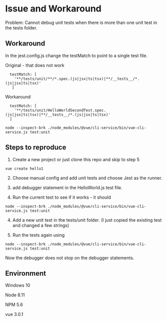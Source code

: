 # Issue and Workaround

Problem: Cannot debug unit tests when there is more than one unit test in the tests folder.

## Workaround

In the jest.config.js change the testMatch to point to a single test file.

Original - that does not work
```
  testMatch: [
    '**/tests/unit/**/*.spec.(js|jsx|ts|tsx)|**/__tests__/*.(js|jsx|ts|tsx)'
   ]
```

Workaround
```
  testMatch: [
    '**/tests/unit/HelloWorldSecondTest.spec.(js|jsx|ts|tsx)|**/__tests__/*.(js|jsx|ts|tsx)'
  ]
```



```
node --inspect-brk ./node_modules/@vue/cli-service/bin/vue-cli-service.js test:unit
```

## Steps to reproduce
1. Create a new project or just clone this repo and skip to step 5

```
vue create hello1
```

2. Choose manual config and add unit tests and choose Jest as the runner.

3. add debugger statement in the HelloWorld.js test file.

3. Run the current test to see if it works - it should 

```
node --inspect-brk ./node_modules/@vue/cli-service/bin/vue-cli-service.js test:unit
```

4. Add a new unit test in the tests/unit folder. (I just copied the existing test and changed a few strings)

5. Run the tests again using

```
node --inspect-brk ./node_modules/@vue/cli-service/bin/vue-cli-service.js test:unit
```

Now the debugger does not stop on the debugger statements.

## Environment
Windows 10

Node 8.11

NPM 5.6

vue 3.0.1
